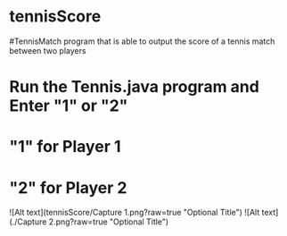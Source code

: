 # tennisScore
#TennisMatch program that is able to output the score of a tennis match between two players

# Run the Tennis.java program and Enter "1" or "2"
# "1" for Player 1
# "2" for Player 2 

![Alt text](tennisScore/Capture 1.png?raw=true "Optional Title")
![Alt text](./Capture 2.png?raw=true "Optional Title")
